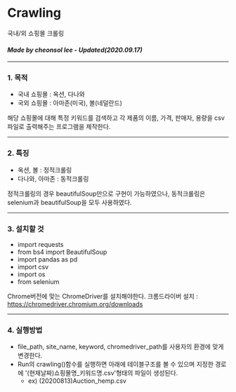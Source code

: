 # Crawling
국내/외 쇼핑몰 크롤링

#### *Made by cheonsol lee - Updated(2020.09.17)* ####

----------
### 1. 목적
* 국내 쇼핑몰 : 옥션, 다나와
* 국외 쇼핑몰 : 아마존(미국), 볼(네덜란드)

해당 쇼핑몰에 대해 특정 키워드를 검색하고 각 제품의 이름, 가격, 판매자, 용량을 csv파일로 출력해주는 프로그램을 제작한다.


----------
### 2. 특징
* 옥션, 볼 : 정적크롤링
* 다나와, 아마존 : 동적크롤링

정적크롤링의 경우 beautifulSoup만으로 구현이 가능하였으나, 동적크롤링은 selenium과 beautifulSoup을 모두 사용하였다.


----------
### 3. 설치할 것

* import requests
* from bs4 import BeautifulSoup
* import pandas as pd
* import csv
* import os
* from selenium

Chrome버전에 맞는 ChromeDriver를 설치해야한다.
크롬드라이버 설치 : https://chromedriver.chromium.org/downloads


----------
### 4. 실행방법
* file_path, site_name, keyword, chromedriver_path를 사용자의 환경에 맞게 변경한다.
* Run의 crawling()함수를 실행하면 아래에 테이블구조를 볼 수 있으며 지정한 경로에 '(현재날짜)쇼핑몰명_키워드명.csv'형태의 파일이 생성된다.
  * ex) (20200813)Auction_hemp.csv
